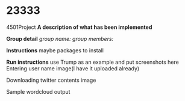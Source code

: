 # 23333
4501Project
**A description of what has been implemented**


**Group detail**
*group name:*
*group members:*

**Instructions**
maybe packages to install

**Run instructions**
use Trump as an example and put screenshots here
Entering user name image(I have it uploaded already)

Downloading twitter contents image

Sample wordcloud output
